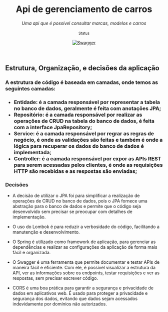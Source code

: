 <div align="center">
    <h1>Api de gerenciamento de carros</h1>
    <i>Uma api que é possível consultar marcas, modelos e carros</i>
</div>

<br />

<div align="center">
    <sup>Status</sup>
    <br />
  
[![Swagger](https://img.shields.io/badge/-Swagger-%23Clojure?style=for-the-badge&logo=swagger&logoColor=white)](http://localhost:8080/swagger-ui/index.html#/)

</div>
<br/>
<h2> Estrutura, Organização, e decisões da aplicação </h2>

<h3> A estrutura de código é baseada em camadas, onde temos as seguintes camadas: <h3>
 
- Entidade: é a camada responsável por representar a tabela no banco de dados, geralmente é feita com anotações JPA;
- Repositório: é a camada responsável por realizar as operações de CRUD na tabela do banco de dados, é feita com a interface JpaRepository;
- Service: é a camada responsável por regrar as regras de negócio, é onde as validações são feitas e também é onde a lógica para recuperar os dados do banco de dados é implementada;
- Controller: é a camada responsável por expor as APIs REST para serem acessadas pelos clientes, é onde as requisições HTTP são recebidas e as respostas são enviadas;
 
<h3> Decisões </h3>

- A decisão de utilizar o JPA foi para simplificar a realização de operações de CRUD no banco de dados, pois o JPA fornece uma abstração para o banco de dados e permite que o código seja desenvolvido sem precisar se preocupar com detalhes de implementação.

- O uso do Lombok é para reduzir a verbosidade do código, facilitando a manutenção e desenvolvimento.

- O Spring é utilizado como framework de aplicação, para gerenciar as dependências e realizar as configurações da aplicação de forma mais fácil e organizada.

- O Swagger é uma ferramenta que permite documentar e testar APIs de maneira fácil e eficiente. Com ele, é possível visualizar a estrutura da API, ver as informações sobre os endpoints, testar requisições e ver as respostas, sem precisar escrever código.
    
- CORS é uma boa prática para garantir a segurança e privacidade de dados em aplicativos web. É usado para proteger a privacidade e segurança dos dados, evitando que dados sejam acessados indevidamente por domínios não autorizados.
